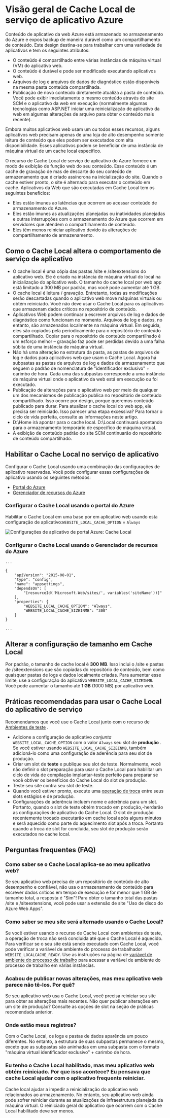 <properties
   pageTitle="Visão geral de Cache Local de serviço de aplicativo Azure | Microsoft Azure"
   description="Este artigo descreve como habilitar, redimensionar e consultar o status do recurso de Cache Local de serviço de aplicativo do Azure"
   services="app-service"
   documentationCenter="app-service"
   authors="SyntaxC4"
   manager="yochayk"
   editor=""
   tags="optional"
   keywords=""/>

<tags
   ms.service="app-service"
   ms.devlang="multiple"
   ms.topic="article"
   ms.tgt_pltfrm="na"
   ms.workload="na"
   ms.date="03/04/2016"
   ms.author="cfowler"/>

# <a name="azure-app-service-local-cache-overview"></a>Visão geral de Cache Local de serviço de aplicativo Azure

Conteúdo de aplicativo da web Azure está armazenado no armazenamento do Azure e expos backup de maneira durável como um compartilhamento de conteúdo. Este design destina-se para trabalhar com uma variedade de aplicativos e tem os seguintes atributos:  

* O conteúdo é compartilhado entre várias instâncias de máquina virtual (VM) do aplicativo web.
* O conteúdo é durável e pode ser modificado executando aplicativos web.
* Arquivos de log e arquivos de dados de diagnóstico estão disponíveis na mesma pasta conteúda compartilhada.
* Publicação de novo conteúdo diretamente atualiza a pasta de conteúdo. Você pode exibir imediatamente o mesmo conteúdo através do site SCM e o aplicativo da web em execução (normalmente algumas tecnologias como ASP.NET iniciar uma reinicialização de aplicativo da web em algumas alterações de arquivo para obter o conteúdo mais recente).

Embora muitos aplicativos web usam um ou todos esses recursos, alguns aplicativos web precisam apenas de uma loja de alto desempenho somente leitura de conteúdo que eles podem ser executados com alta disponibilidade. Esses aplicativos podem se beneficiar de uma instância de máquina virtual de um cache local específico.

O recurso de Cache Local de serviço de aplicativo do Azure fornece um modo de exibição de função web do seu conteúdo. Esse conteúdo é um cache de gravação de mas de descarte do seu conteúdo de armazenamento que é criado assíncrona na inicialização do site. Quando o cache estiver pronto, o site é alternado para executar o conteúdo em cache. Aplicativos da Web que são executadas em Cache Local tem os seguintes benefícios:

* Eles estão imunes ao latências que ocorrem ao acessar conteúdo de armazenamento do Azure.
* Eles estão imunes as atualizações planejadas ou inatividades planejadas e outras interrupções com o armazenamento do Azure que ocorrem em servidores que atendem o compartilhamento de conteúdo.
* Eles têm menos reiniciar aplicativo devido às alterações de compartilhamento de armazenamento.

## <a name="how-local-cache-changes-the-behavior-of-app-service"></a>Como o Cache Local altera o comportamento de serviço de aplicativo

* O cache local é uma cópia das pastas /site e /siteextensions do aplicativo web. Ele é criado na instância de máquina virtual do local na inicialização do aplicativo web. O tamanho do cache local por web app está limitado a 300 MB por padrão, mas você pode aumentar até 1 GB.
* O cache local é leitura / gravação. Entretanto, todas as modificações serão descartadas quando o aplicativo web move máquinas virtuais ou obtém reiniciado. Você não deve usar o Cache Local para os aplicativos que armazenam dados críticos no repositório de conteúdo.
* Aplicativos Web podem continuar a escrever arquivos de log e dados de diagnóstico como funcionam no momento. Arquivos de log e dados, no entanto, são armazenados localmente na máquina virtual. Em seguida, eles são copiados pela periodicamente para o repositório de conteúdo compartilhado. Copiar para o repositório de conteúdo compartilhado é um esforço melhor – gravação faz pode ser perdidas devido a uma falha súbita de uma instância de máquina virtual.
* Não há uma alteração na estrutura da pasta, as pastas de arquivos de log e dados para aplicativos web que usam o Cache Local. Agora há subpastas as pastas de arquivos de log e dados de armazenamento que seguem o padrão de nomenclatura de "identificador exclusivo" + carimbo de hora. Cada uma das subpastas corresponde a uma instância de máquina virtual onde o aplicativo da web está em execução ou foi executado.  
* Publicação de alterações para o aplicativo web por meio de qualquer um dos mecanismos de publicação publica no repositório de conteúdo compartilhado. Isso ocorre por design, porque queremos conteúdo publicado para durar. Para atualizar o cache local do web app, ele precisa ser reiniciado. Isso parecer uma etapa excessiva? Para tornar o ciclo de vida perfeita, consulte as informações neste artigo.
* D:\Home irá apontar para o cache local. D:\Local continuará apontando para o armazenamento temporário de específico de máquina virtual.
* A exibição de conteúdo padrão do site SCM continuarão do repositório de conteúdo compartilhado.

## <a name="enable-local-cache-in-app-service"></a>Habilitar o Cache Local no serviço de aplicativo

Configurar o Cache Local usando uma combinação das configurações de aplicativo reservadas. Você pode configurar essas configurações de aplicativo usando os seguintes métodos:

* [Portal do Azure](#Configure-Local-Cache-Portal)
* [Gerenciador de recursos do Azure](#Configure-Local-Cache-ARM)

### <a name="configure-local-cache-by-using-the-azure-portal"></a>Configurar o Cache Local usando o portal do Azure
<a name="Configure-Local-Cache-Portal"></a>

Habilitar o Cache Local em uma base por em aplicativo web usando esta configuração de aplicativo:`WEBSITE_LOCAL_CACHE_OPTION` = `Always`  

![Configurações de aplicativo de portal Azure: Cache Local](media/app-service-local-cache/app-service-local-cache-configure-portal.png)

### <a name="configure-local-cache-by-using-azure-resource-manager"></a>Configurar o Cache Local usando o Gerenciador de recursos do Azure
<a name="Configure-Local-Cache-ARM"></a>

```
...

{
    "apiVersion": "2015-08-01",
    "type": "config",
    "name": "appsettings",
    "dependsOn": [
        "[resourceId('Microsoft.Web/sites/', variables('siteName'))]"
    ],
    "properties": {
        "WEBSITE_LOCAL_CACHE_OPTION": "Always",
        "WEBSITE_LOCAL_CACHE_SIZEINMB": "300"
    }
}

...
```

## <a name="change-the-size-setting-in-local-cache"></a>Alterar a configuração de tamanho em Cache Local

Por padrão, o tamanho de cache local é **300 MB**. Isso inclui o /site e pastas de /siteextensions que são copiadas do repositório de conteúdo, bem como quaisquer pastas de logs e dados localmente criadas. Para aumentar esse limite, use a configuração do aplicativo `WEBSITE_LOCAL_CACHE_SIZEINMB`. Você pode aumentar o tamanho até **1 GB** (1000 MB) por aplicativo web.

## <a name="best-practices-for-using-app-service-local-cache"></a>Práticas recomendadas para usar o Cache Local do aplicativo de serviço

Recomendamos que você use o Cache Local junto com o recurso de [Ambientes de teste](../app-service-web/web-sites-staged-publishing.md) .

* Adicione a configuração de aplicativo _conjunta_ `WEBSITE_LOCAL_CACHE_OPTION` com o valor `Always` seu slot de **produção** . Se você estiver usando `WEBSITE_LOCAL_CACHE_SIZEINMB`, também adicioná-lo como uma configuração de aderência para seu slot de produção.
* Criar um slot de **teste** e publique seu slot de teste. Normalmente, você não definir o slot preparação para usar o Cache Local para habilitar um ciclo de vida de compilação implantar-teste perfeito para preparar se você obtiver os benefícios do Cache Local do slot de produção.
*   Teste seu site contra seu slot de teste.  
*   Quando você estiver pronto, execute uma [operação de troca](../app-service-web/web-sites-staged-publishing.md#to-swap-deployment-slots) entre seus slots estágios e de produção.  
*   Configurações de aderência incluem nome e aderência para um slot. Portanto, quando o slot de teste obtém trocado em produção,-herdarão as configurações de aplicativo do Cache Local. O slot de produção recentemente trocado executarão em cache local após alguns minutos e será aquecido como parte do aquecimento slot após a troca. Portanto quando a troca de slot for concluída, seu slot de produção serão executados no cache local.

## <a name="frequently-asked-questions-faq"></a>Perguntas frequentes (FAQ)

### <a name="how-can-i-tell-if-local-cache-applies-to-my-web-app"></a>Como saber se o Cache Local aplica-se ao meu aplicativo web?

Se seu aplicativo web precisa de um repositório de conteúdo de alto desempenho e confiável, não usa o armazenamento de conteúdo para escrever dados críticos em tempo de execução e for menor que 1 GB de tamanho total, a resposta é "Sim"! Para obter o tamanho total das pastas /site e /siteextensions, você pode usar a extensão de site "Uso de disco do Azure Web Apps".  

### <a name="how-can-i-tell-if-my-site-has-switched-to-using-local-cache"></a>Como saber se meu site será alternado usando o Cache Local?

Se você estiver usando o recurso de Cache Local com ambientes de teste, a operação de troca não será concluída até que o Cache Local é aquecido. Para verificar se o seu site está sendo executado com Cache Local, você pode verificar a variável de ambiente do processo de trabalhador `WEBSITE_LOCALCACHE_READY`. Use as instruções na página de [variável de ambiente do processo de trabalho](https://github.com/projectkudu/kudu/wiki/Process-Threads-list-and-minidump-gcdump-diagsession#process-environment-variable) para acessar a variável de ambiente do processo de trabalho em várias instâncias.  

### <a name="i-just-published-new-changes-but-my-web-app-does-not-seem-to-have-them-why"></a>Acabou de publicar novas alterações, mas meu aplicativo web parece não tê-los. Por quê?

Se seu aplicativo web usa o Cache Local, você precisa reiniciar seu site para obter as alterações mais recentes. Não quer publicar alterações em um site de produção? Consulte as opções de slot na seção de práticas recomendada anterior.

### <a name="where-are-my-logs"></a>Onde estão meus registros?

Com o Cache Local, os logs e pastas de dados aparência um pouco diferentes. No entanto, a estrutura de suas subpastas permanece o mesmo, exceto que as subpastas são aninhadas em uma subpasta com o formato "máquina virtual identificador exclusivo" + carimbo de hora.

### <a name="i-have-local-cache-enabled-but-my-web-app-still-gets-restarted-why-is-that-i-thought-local-cache-helped-with-frequent-app-restarts"></a>Eu tenho o Cache Local habilitado, mas meu aplicativo web obtém reiniciado. Por que isso acontece? Eu pensava que cache Local ajudar com o aplicativo frequente reiniciar.

Cache local ajudar a impedir a reinicialização do aplicativo web relacionados ao armazenamento. No entanto, seu aplicativo web ainda pode sofrer reiniciar durante as atualizações de infraestrutura planejada da máquina virtual. O reiniciado geral do aplicativo que ocorrem com o Cache Local habilitado deve ser menos.
